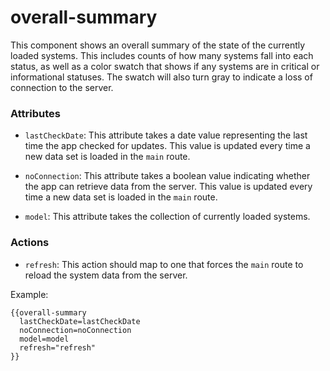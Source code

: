# overall-summary

This component shows an overall summary of the state of the currently loaded systems. This includes counts of how many systems fall into each status, as well as a color swatch that shows if any systems are in critical or informational statuses. The swatch will also turn gray to indicate a loss of connection to the server.

### Attributes

* `lastCheckDate`: This attribute takes a date value representing the last time the app checked for updates. This value is updated every time a new data set is loaded in the `main` route.

* `noConnection`: This attribute takes a boolean value indicating whether the app can retrieve data from the server. This value is updated every time a new data set is loaded in the `main` route.

* `model`: This attribute takes the collection of currently loaded systems.

### Actions

* `refresh`: This action should map to one that forces the `main` route to reload the system data from the server.

Example:
```
{{overall-summary
  lastCheckDate=lastCheckDate
  noConnection=noConnection
  model=model
  refresh="refresh"
}}
```
